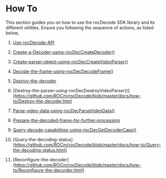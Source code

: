 


# How To

This section guides you on how to use the rocDecode SDK library and its different utilities. Ensure you following the sequence of actions, as listed below,

1. [Use-rocDecode-API](https://github.com/ROCm/rocDecode/blob/master/docs/how-to/Use-rocDecode-API.html)

2. [Create-a-Decoder-using-rocDecCreateDecoder()](https://github.com/ROCm/rocDecode/blob/master/docs/how-to/Create-a-decoder-using-rocDecCreateDecoder.html)

3. [Create-parser-object-using-rocDecCreateVideoParser()](https://github.com/ROCm/rocDecode/blob/master/docs/how-to/Create-parser-object-using-rocDecCreateVideoParser.html)

4. [Decode-the-frame-using-rocDecDecodeFrame()](https://github.com/ROCm/rocDecode/blob/master/docs/how-to/Decode-the-frame-using-rocDecDecodeFrame.html)

5. [Destroy-the-decoder](https://github.com/ROCm/rocDecode/blob/master/docs/how-to/Destroy-the-decoder.html)

6. [Destroy-the-parser-using-rocDecDestroyVideoParser()](https://github.com/ROCm/rocDecode/blob/master/docs/how-to/Destroy-the-decoder.html

7. [Parse-video-data-using-rocDecParseVideoData()](https://github.com/ROCm/rocDecode/blob/master/docs/how-to/Parse-video-data-using-rocDecParseVideoData.html)

8. [Prepare-the-decoded-frame-for-further-processing](https://github.com/ROCm/rocDecode/blob/master/docs/how-to/Prepare-the-decoded-frame-for-further-processing.html)

9. [Query-decode-capabilities-using-rocDecGetDecoderCaps()](https://github.com/ROCm/rocDecode/blob/master/docs/how-to/Query-decode-capabilities-using-rocDecGetDecoderCaps.html)

10. [Query-the-decoding-status](https://github.com/ROCm/rocDecode/blob/master/docs/how-to/Query-the-decoding-status.html}

11. [Reconfigure-the-decoder](https://github.com/ROCm/rocDecode/blob/master/docs/how-to/Reconfigure-the-decorder.html}







